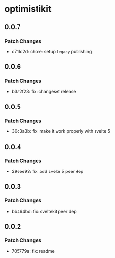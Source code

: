 # optimistikit

## 0.0.7

### Patch Changes

- c711c2d: chore: setup `legacy` publishing

## 0.0.6

### Patch Changes

- b3a2f23: fix: changeset release

## 0.0.5

### Patch Changes

- 30c3a3b: fix: make it work properly with svelte 5

## 0.0.4

### Patch Changes

- 29eee93: fix: add svelte 5 peer dep

## 0.0.3

### Patch Changes

- bb464bd: fix: sveltekit peer dep

## 0.0.2

### Patch Changes

- 705779a: fix: readme
